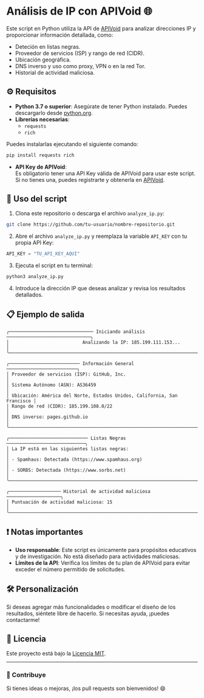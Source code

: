 
# Análisis de IP con APIVoid 🌐

Este script en Python utiliza la API de [APIVoid](https://www.apivoid.com/) para analizar direcciones IP y proporcionar información detallada, como:
- Deteción en listas negras.
- Proveedor de servicios (ISP) y rango de red (CIDR).
- Ubicación geográfica.
- DNS inverso y uso como proxy, VPN o en la red Tor.
- Historial de actividad maliciosa.

## ⚙️ Requisitos

- **Python 3.7 o superior**: Asegúrate de tener Python instalado. Puedes descargarlo desde [python.org](https://www.python.org/).
- **Librerías necesarias**:
  - `requests`
  - `rich`

Puedes instalarlas ejecutando el siguiente comando:
```bash
pip install requests rich
```

- **API Key de APIVoid**:  
  Es obligatorio tener una API Key válida de APIVoid para usar este script. Si no tienes una, puedes registrarte y obtenerla en [APIVoid](https://www.apivoid.com/).

## 🚀 Uso del script

1. Clona este repositorio o descarga el archivo `analyze_ip.py`:
```bash
git clone https://github.com/tu-usuario/nombre-repositorio.git
```

2. Abre el archivo `analyze_ip.py` y reemplaza la variable `API_KEY` con tu propia API Key:
```python
API_KEY = "TU_API_KEY_AQUÍ"
```

3. Ejecuta el script en tu terminal:
```bash
python3 analyze_ip.py
```

4. Introduce la dirección IP que deseas analizar y revisa los resultados detallados.

## 📋 Ejemplo de salida

```plaintext
╭─────────────────────────────── Iniciando análisis ───────────────────────────────╮
│                           Analizando la IP: 185.199.111.153...                   │
╰──────────────────────────────────────────────────────────────────────────────────╯

╭────────────────────────── Información General ──────────────────────────╮
│ Proveedor de servicios (ISP): GitHub, Inc.                             │
│ Sistema Autónomo (ASN): AS36459                                        │
│ Ubicación: América del Norte, Estados Unidos, California, San Francisco │
│ Rango de red (CIDR): 185.199.108.0/22                                  │
│ DNS inverso: pages.github.io                                           │
╰────────────────────────────────────────────────────────────────────────╯

╭───────────────────────────── Listas Negras ─────────────────────────────╮
│ La IP está en las siguientes listas negras:                            │
│ - Spamhaus: Detectada (https://www.spamhaus.org)                       │
│ - SORBS: Detectada (https://www.sorbs.net)                             │
╰────────────────────────────────────────────────────────────────────────╯

╭─────────────────── Historial de actividad maliciosa ────────────────────╮
│ Puntuación de actividad maliciosa: 15                                  │
╰────────────────────────────────────────────────────────────────────────╯
```

## ❗ Notas importantes

- **Uso responsable**: Este script es únicamente para propósitos educativos y de investigación. No está diseñado para actividades maliciosas.
- **Límites de la API**: Verifica los límites de tu plan de APIVoid para evitar exceder el número permitido de solicitudes.

## 🛠️ Personalización

Si deseas agregar más funcionalidades o modificar el diseño de los resultados, siéntete libre de hacerlo. Si necesitas ayuda, ¡puedes contactarme!

## 📜 Licencia

Este proyecto está bajo la [Licencia MIT](LICENSE).

---

### 🌟 Contribuye

Si tienes ideas o mejoras, ¡los pull requests son bienvenidos! 😄
